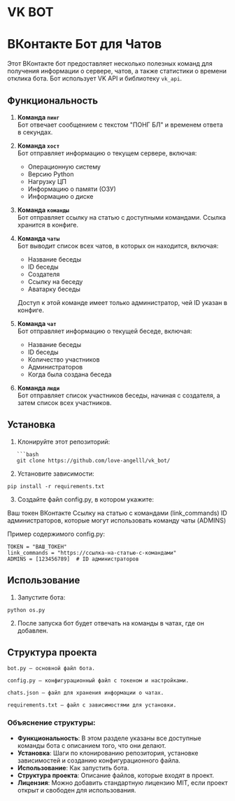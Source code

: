 # VK BOT
# ВКонтакте Бот для Чатов

Этот ВКонтакте бот предоставляет несколько полезных команд для получения информации о сервере, чатов, а также статистики о времени отклика бота. Бот использует VK API и библиотеку `vk_api`.

## Функциональность

1. **Команда `пинг`**  
   Бот отвечает сообщением с текстом "ПОНГ БЛ" и временем ответа в секундах.

2. **Команда `хост`**  
   Бот отправляет информацию о текущем сервере, включая:
   - Операционную систему
   - Версию Python
   - Нагрузку ЦП
   - Информацию о памяти (ОЗУ)
   - Информацию о диске

3. **Команда `команды`**  
   Бот отправляет ссылку на статью с доступными командами. Ссылка хранится в конфиге.

4. **Команда `чаты`**  
   Бот выводит список всех чатов, в которых он находится, включая:
   - Название беседы
   - ID беседы
   - Создателя
   - Ссылку на беседу
   - Аватарку беседы

   Доступ к этой команде имеет только администратор, чей ID указан в конфиге.

5. **Команда `чат`**  
   Бот отправляет информацию о текущей беседе, включая:
   - Название беседы
   - ID беседы
   - Количество участников
   - Администраторов
   - Когда была создана беседа

6. **Команда `люди`**  
   Бот отправляет список участников беседы, начиная с создателя, а затем список всех участников.

## Установка

1. Клонируйте этот репозиторий:
```
   ```bash
   git clone https://github.com/love-angelll/vk_bot/
````
2. Установите зависимости:
````
pip install -r requirements.txt
````

3. Создайте файл config.py, в котором укажите:

Ваш токен ВКонтакте
Ссылку на статью с командами (link_commands)
ID администраторов, которые могут использовать команду чаты (ADMINS)


Пример содержимого config.py:
```
TOKEN = "ВАШ_ТОКЕН"
link_commands = "https://ссылка-на-статью-с-командами"
ADMINS = [123456789]  # ID администраторов
```


## Использование

1. Запустите бота:
````
python os.py

````
2. После запуска бот будет отвечать на команды в чатах, где он добавлен.


## Структура проекта
```
bot.py — основной файл бота.

config.py — конфигурационный файл с токеном и настройками.

chats.json — файл для хранения информации о чатах.

requirements.txt — файл с зависимостями для установки.
````

### Объяснение структуры:
- **Функциональность**: В этом разделе указаны все доступные команды бота с описанием того, что они делают.
- **Установка**: Шаги по клонированию репозитория, установке зависимостей и созданию конфигурационного файла.
- **Использование**: Как запустить бота.
- **Структура проекта**: Описание файлов, которые входят в проект.
- **Лицензия**: Можно добавить стандартную лицензию MIT, если проект открыт и свободен для использования.

 
